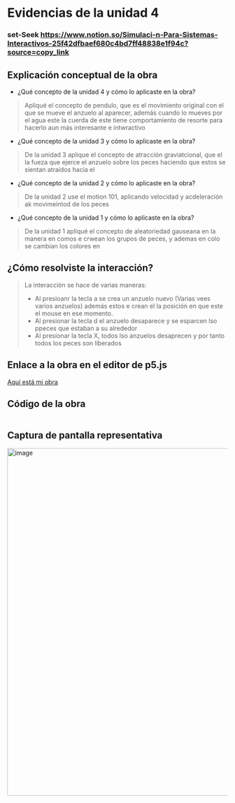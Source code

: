 # Evidencias de la unidad 4
### set-Seek https://www.notion.so/Simulaci-n-Para-Sistemas-Interactivos-25f42dfbaef680c4bd7ff48838e1f94c?source=copy_link
## Explicación conceptual de la obra

* ¿Qué concepto de la unidad 4 y cómo lo aplicaste en la obra?
> Apliqué el concepto de pendulo, que es el movimiento original con el que se mueve el anzuelo al aparecer, además cuando lo mueves por el agua este la cuerda de este tiene comportamiento de resorte para hacerlo aun más interesante e intwractivo

* ¿Qué concepto de la unidad 3 y cómo lo aplicaste en la obra?
> De la unidad 3 aplique el concepto de atracción graviatcional, que el la fueza que ejerce el anzuelo sobre los peces haciendo que estos se sientan atraidos hacia el 

* ¿Qué concepto de la unidad 2 y cómo lo aplicaste en la obra?
> De la unidad 2 use el motion 101, aplicando velocidad y acdeleración ak movimeintod de los peces

* ¿Qué concepto de la unidad 1 y cómo lo aplicaste en la obra?
> De la unidad 1 apliqué el concepto de aleatoriedad gauseana en la manera en comos e crwean los grupos de peces, y ademas en colo se cambian los colores en

## ¿Cómo resolviste la interacción?
> La interacción se hace de varias maneras:
> - Al presioanr la tecla a se crea un anzuelo nuevo (Varias vees varios anzuelos) además estos e crean el la posición en que este el  mouse en ese momento.
> - Al presionar la tecla d el anzuelo desaparece y se esparcen lso ppeces que estaban a su alrededor
> - Al presionar la tecla X, todos lso anzuelos desaprecen y por tanto todos los peces son liberados 

## Enlace a la obra en el editor de p5.js

[Aquí está mi obra](https://editor.p5js.org/LCami-Villanueva/sketches/xY2GllbPz)

## Código de la obra 

``` js

```

## Captura de pantalla representativa
<img width="874" height="795" alt="image" src="https://github.com/user-attachments/assets/900988ae-1b0b-4974-9c65-e4397264b118" />









